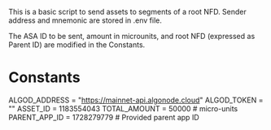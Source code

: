 This is a basic script to send assets to segments of a root NFD. Sender address and mnemonic are stored in .env file.

The ASA ID to be sent, amount in microunits, and root NFD (expressed as Parent ID) are modified in the Constants.

# Constants
ALGOD_ADDRESS = "https://mainnet-api.algonode.cloud"
ALGOD_TOKEN = ""
ASSET_ID = 1183554043
TOTAL_AMOUNT = 50000  # micro-units
PARENT_APP_ID = 1728279779  # Provided parent app ID

